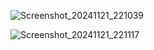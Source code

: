 ![Screenshot_20241121_221039](https://github.com/user-attachments/assets/b091b4a5-34ef-49b9-9219-4e8bb45bd31a)

![Screenshot_20241121_221117](https://github.com/user-attachments/assets/41546f69-6460-46a3-aa75-a0a589a6bdeb)
